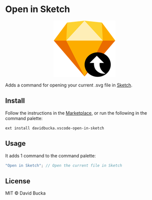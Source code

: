 # Open in Sketch

<p align="center">
	<img src="https://raw.githubusercontent.com/davidbucka/vscode-open-in-sketch/master/resources/logo.png" alt="Logo">
</p>

Adds a command for opening your current .svg file in
[Sketch](https://www.sketch.com/).

## Install

Follow the instructions in the
[Marketplace](https://marketplace.visualstudio.com/items?itemName=davidbucka.open-in-sketch),
or run the following in the command palette:

```shell
ext install davidbucka.vscode-open-in-sketch
```

## Usage

It adds 1 command to the command palette:

```js
"Open in Sketch"; // Open the current file in Sketch
```

## License

MIT © David Bucka
